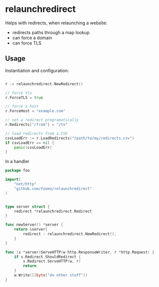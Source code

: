 # relaunchredirect

Helps with redirects, when relaunching a website:

- redirects paths through a map lookup
- can force a domain
- can force TLS

## Usage

Instantiation and configuration:

```go

r := relaunchredirect.NewRedirect()

// force tls
r.ForceTLS = true

// force a host
r.ForceHost = "example.com"

// set a redirect programatically
r.Redirects["/from"] = "/to"

// load redirects from a CSV
csvLoadErr := r.LoadRedirects("/path/to/my/redirects.csv")
if csvLoadErr == nil {
	panic(csvLoadErr)
}

```

In a handler

```go
package foo

import(
	"net/http"
	"github.com/foomo/relaunchredirect"
)


type server struct {
	redirect *relaunchredirect.Redirect
}

func newServer() *server {
	return &server{
		redirect : relaunchredirect.NewRedirect(),
	}
}

func (s *server)ServeHTTP(w http.ResponseWriter, r *http.Request) {
	if s.Redirect.ShouldRedirect {
		s.Redirect.ServeHTTP(w, r)
		return
	}
	w.Write([]byte("do other stuff"))
}

```

